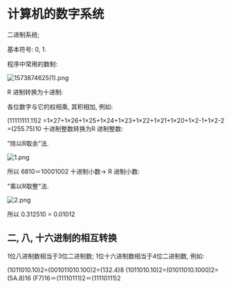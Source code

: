 # 计算机的数字系统

二进制系统;

基本符号: 0, 1.

程序中常用的数制:

![1573874625(1).png](http://sc0.ykt.io/ue_i/20191116/1195543238736482304.png)

R 进制转换为十进制:

各位数字与它的权相乘, 其积相加, 例如:

 (11111111.11)2 =1×27+1×26+1×25+1×24+1×23+1×22+1×21+1×20+1×2-1+1×2-2 =(255.75)10
十进制整数转换为R 进制整数:

"除以R取余"法.

![1.png](http://sc0.ykt.io/ue_i/20191116/1195543921728557056.png)

所以 6810＝10001002
十进制小数→ R 进制小数:

"乘以R取整"法.

![2.png](http://sc0.ykt.io/ue_i/20191116/1195544082131324928.png)

所以 0.312510  = 0.01012

## 二, 八, 十六进制的相互转换

1位八进制数相当于3位二进制数;
1位十六进制数相当于4位二进制数, 例如:

(1011010.10)2=(001011010.100)2=(132.4)8
(1011010.10)2=(01011010.1000)2=(5A.8)16
(F7)16＝(11110111)2＝(11110111)2
